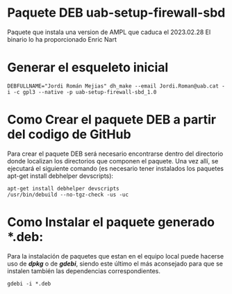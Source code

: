 # Paquete DEB uab-setup-firewall-sbd
Paquete que instala una version de AMPL que caduca el 2023.02.28
El binario lo ha proporcionado Enric Nart

# Generar el esqueleto inicial


```
DEBFULLNAME="Jordi Román Mejias" dh_make --email Jordi.Roman@uab.cat -i -c gpl3 --native -p uab-setup-firewall-sbd_1.0
```

# Como Crear el paquete DEB a partir del codigo de GitHub
Para crear el paquete DEB será necesario encontrarse dentro del directorio donde 
localizan los directorios que componen el paquete.  Una vez allí, se ejecutará el 
siguiente comando (es necesario tener instalados los paquetes apt-get install 
debhelper devscripts):

```
apt-get install debhelper devscripts
/usr/bin/debuild --no-tgz-check -us -uc
```

# Como Instalar el paquete generado *.deb:
Para la instalación de paquetes que estan en el equipo local puede hacerse uso de
 ***dpkg*** o de ***gdebi***, siendo este último el más aconsejado para que se 
instalen también las dependencias correspondientes.

```
gdebi -i *.deb
```
